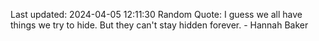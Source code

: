 Last updated: 2024-04-05 12:11:30
Random Quote: I guess we all have things we try to hide. But they can't stay hidden forever. - Hannah Baker